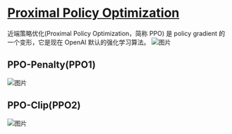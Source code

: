 
# [Proximal Policy Optimization](https://blog.csdn.net/weixin_42301220/article/details/123123261)
近端策略优化(Proximal Policy Optimization，简称 PPO) 是 policy gradient 的一个变形，它是现在 OpenAI 默认的强化学习算法。
![图片](https://user-images.githubusercontent.com/62095277/156288810-96ef9ea9-96ae-45ea-a15a-8194751cdcfa.png)

## PPO-Penalty(PPO1)
![图片](https://user-images.githubusercontent.com/62095277/156288757-f766bd29-dd83-4112-aafa-607cc319f3fb.png)

## PPO-Clip(PPO2)
![图片](https://user-images.githubusercontent.com/62095277/156288779-cbd6a867-afd5-433a-8b12-aae1536f61a6.png)
